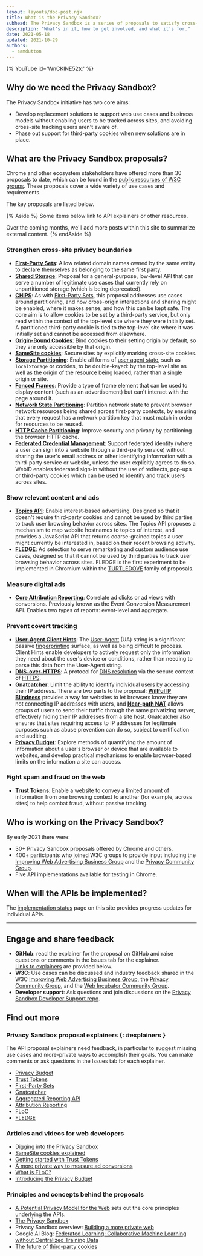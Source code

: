```yaml
---
layout: layouts/doc-post.njk
title: What is the Privacy Sandbox?
subhead: The Privacy Sandbox is a series of proposals to satisfy cross-site use cases without third-party cookies or other tracking mechanisms.
description: "What's in it, how to get involved, and what it's for."
date: 2021-05-18
updated: 2021-10-29
authors:
  - samdutton
---
```



{% YouTube
	id='WnCKlNE52tc'
%}


## Why do we need the Privacy Sandbox?

The Privacy Sandbox initiative has two core aims:
* Develop replacement solutions to support web use cases and business models without enabling users
to be tracked across sites, and avoiding cross-site tracking users aren't aware of.
* Phase out support for third-party cookies when new solutions are in place.


## What are the Privacy Sandbox proposals?

Chrome and other ecosystem stakeholders have offered more than 30 proposals to date, which can be
found in the [public resources of W3C groups](https://github.com/w3c/web-advertising#ideas-and-proposals-links-outside-this-repo). These proposals cover a wide variety of use cases and requirements.

The key proposals are listed below.

{% Aside %}
Some items below link to API explainers or other resources. 

Over the coming months, we'll add more posts within this site to summarize external content.
{% endAside %}


### Strengthen cross-site privacy boundaries

* [**First-Party Sets**](/docs/privacy-sandbox/first-party-sets): Allow related domain names owned by
the same entity to declare themselves as belonging to the same first party.
* [**Shared Storage**](https://github.com/pythagoraskitty/shared-storage): Proposal for a 
general-purpose, low-level API that can serve a number of legitimate use cases that currently rely 
on unpartitioned storage (which is being deprecated).
* [**CHIPS**](https://github.com/WICG/CHIPS): As with [First-Party Sets](/docs/privacy-sandbox/first-party-sets), 
this proposal addresses use cases around partitioning, and how cross-origin interactions and sharing 
might be enabled, where it makes sense, and how this can be kept safe. The core aim is to allow cookies 
to be set by a third-party service, but only read within the context of the top-level site where they 
were initially set. A partitioned third-party cookie is tied to the top-level site where it was initially 
set and cannot be accessed from elsewhere.
* [**Origin-Bound Cookies**](https://www.chromestatus.com/feature/4945698250293248): Bind cookies to 
their setting origin by default, so they are only accessible by that origin. 
* [**SameSite cookies**](https://web.dev/samesite-cookies-explained/): Secure sites by explicitly
marking cross-site cookies.
* [**Storage Partitioning**](https://github.com/privacycg/storage-partitioning): Enable all forms of 
[user agent state](https://github.com/privacycg/storage-partitioning#user-agent-state), such as 
`localStorage` or cookies, to be double-keyed: by the top-level site as well as the origin of 
the resource being loaded, rather than a single origin or site.
* [**Fenced Frames**](https://github.com/shivanigithub/fenced-frame): Provide a type of frame element 
that can be used to display content (such as an advertisement) but can't interact with the page 
around it.
* [**Network State Partitioning**](https://github.com/MattMenke2/Explainer---Partition-Network-State/blob/main/README.md): 
Partition network state to prevent browser network resources being shared across first-party 
contexts, by ensuring that every request has a network partition key that must match in order for 
resources to be reused.
* [**HTTP Cache Partitioning**](https://developers.google.com/web/updates/2020/10/http-cache-partitioning): 
Improve security and privacy by partitioning the browser HTTP cache.
* [**Federated Credential Management**](https://github.com/wicg/fedcm):  Support federated identity (where a 
user can sign into a website through a third-party service) without sharing the user's email address 
or other identifying information with a third-party service or website, unless the user 
explicitly agrees to do so. WebID enables federated sign-in without the use of redirects, pop-ups or 
third-party cookies which can be used to identify and track users across sites.


### Show relevant content and ads

* [**Topics API**](/docs/privacy-sandbox/topics): Enable interest-based advertising. Designed so
  that it doesn't require third-party cookies and cannot be used by third parties to track user
  browsing behavior across sites. The Topics API proposes a mechanism to map website hostnames to
  topics of interest, and provides a JavaScript API that returns coarse-grained topics a user
  might currently be interested in, based on their recent browsing activity.
* [**FLEDGE**](/docs/privacy-sandbox/fledge): Ad selection to serve remarketing and custom audience 
use cases, designed so that it cannot be used by third parties to track user browsing behavior across 
sites.  FLEDGE is the first experiment to be implemented in Chromium within the 
[TURTLEDOVE](https://github.com/WICG/turtledove) family of proposals.


### Measure digital ads

* [**Core Attribution Reporting**](/docs/privacy-sandbox/attribution-reporting): Correlate ad clicks or ad
views with conversions. Previously known as the Event Conversion Measurement API. Enables two types
of reports: event-level and aggregate.


### Prevent covert tracking

* [**User-Agent Client Hints**](https://web.dev/user-agent-client-hints/):
The [User-Agent](https://developer.mozilla.org/docs/Web/HTTP/Headers/User-Agent) (UA) string
is a significant passive [fingerprinting](https://w3c.github.io/fingerprinting-guidance/#passive)
surface, as well as being difficult to process. Client Hints enable developers to actively
request only the information they need about the user's device or conditions, rather than needing to
parse this data from the User-Agent string.
* [**DNS-over-HTTPS**](https://en.wikipedia.org/wiki/DNS_over_HTTPS): A protocol for 
[DNS resolution](https://www.cloudflare.com/en-gb/learning/dns/what-is-dns/) via the secure 
context of [HTTPS](https://www.cloudflare.com/en-gb/learning/ssl/what-is-https/).
* [**Gnatcatcher**](https://github.com/bslassey/ip-blindness): Limit the ability to identify individual
users by accessing their IP address. There are two parts to the proposal:
[**Willful IP Blindness**](https://github.com/bslassey/ip-blindness/blob/master/willful_ip_blindness.md)
provides a way for websites to let browsers know they are not connecting IP addresses with users,
and [**Near-path NAT**](https://github.com/bslassey/ip-blindness/blob/master/near_path_nat.md) allows
groups of users to send their traffic through the same privatizing server, effectively hiding their
IP addresses from a site host. Gnatcatcher also ensures that sites requiring access to IP addresses
for legitimate purposes such as abuse prevention can do so, subject to certification and auditing.
* [**Privacy Budget**](https://www.youtube.com/watch?v=0STgfjSA6T8): Explore methods of quantifying 
the amount of information about a user's browser or device that are available to websites, and develop 
practical mechanisms to enable browser-based limits on the information a site can access.


### Fight spam and fraud on the web

* [**Trust Tokens**](/docs/privacy-sandbox/trust-tokens): Enable a website to convey a limited amount of 
information from one browsing context to another (for example, across sites) to help combat fraud, 
without passive tracking.


## Who is working on the Privacy Sandbox?

By early 2021 there were:
* 30+ Privacy Sandbox proposals offered by Chrome and others.
* 400+ participants who joined W3C groups to provide input including the
[Improving Web Advertising Business Group](https://www.w3.org/community/web-adv/participants) and
the [Privacy Community Group](https://www.w3.org/community/privacycg/participants).
* Five API implementations available for testing in Chrome.


## When will the APIs be implemented?

The [implementation status](/docs/privacy-sandbox/status/) page on this site provides progress
updates for individual APIs.

---


## Engage and share feedback

* **GitHub**: read the explainer for the proposal on GitHub and raise questions or comments in the
Issues tab for the explainer.  
[Links to explainers](#explainers) are provided below.
* **W3C**: Use cases can be discussed and industry feedback shared in the W3C [Improving Web Advertising Business Group](https://www.w3.org/community/web-adv/), the [Privacy Community Group](https://www.w3.org/community/privacycg/participants),
and the [Web Incubator Community Group](https://github.com/WICG).
* **Developer support**: Ask questions and join discussions on the
[Privacy Sandbox Developer Support repo](https://github.com/GoogleChromeLabs/privacy-sandbox-dev-support).


## Find out more

### Privacy Sandbox proposal explainers {: #explainers }

The API proposal explainers need feedback, in particular to suggest missing use cases and
more-private ways to accomplish their goals. You can make comments or ask questions in the Issues
tab for each explainer.

* [Privacy Budget](https://github.com/bslassey/privacy-budget)
* [Trust Tokens](https://github.com/dvorak42/trust-token-api)
* [First-Party Sets](https://github.com/privacycg/first-party-sets)
* [Gnatcatcher](https://github.com/bslassey/ip-blindness)
* [Aggregated Reporting API](https://github.com/csharrison/aggregate-reporting-api)
* [Attribution Reporting](https://github.com/csharrison/conversion-measurement-api)
* [FLoC](https://github.com/jkarlin/floc)
* [FLEDGE](https://github.com/michaelkleber/turtledove)

### Articles and videos for web developers

* [Digging into the Privacy Sandbox](https://web.dev/digging-into-the-privacy-sandbox)
* [SameSite cookies explained](https://web.dev/samesite-cookies-explained/)
* [Getting started with Trust Tokens](https://web.dev/trust-tokens)
* [A more private way to measure ad conversions](https://web.dev/conversion-measurement/)
* [What is FLoC?](https://web.dev/floc/)
* [Introducing the Privacy Budget](https://www.youtube.com/watch?v=0STgfjSA6T8)

### Principles and concepts behind the proposals

* [A Potential Privacy Model for the Web](https://github.com/michaelkleber/privacy-model) sets out the
core principles underlying the APIs.
* [The Privacy Sandbox](https://www.chromium.org/Home/chromium-privacy/privacy-sandbox)
* Privacy Sandbox overview: [Building a more private web](https://www.blog.google/products/chrome/building-a-more-private-web/)
* Google AI Blog: [Federated Learning: Collaborative Machine Learning without Centralized Training Data](https://ai.googleblog.com/2017/04/federated-learning-collaborative.html)
* [The future of third-party cookies](https://blog.chromium.org/2019/10/developers-get-ready-for-new.html)
